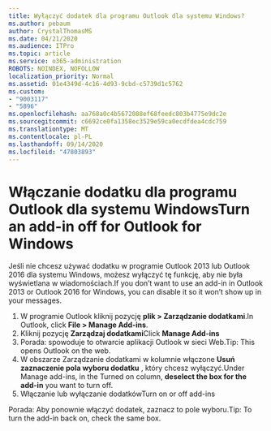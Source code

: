 ```yaml
---
title: Wyłączyć dodatek dla programu Outlook dla systemu Windows?
ms.author: pebaum
author: CrystalThomasMS
ms.date: 04/21/2020
ms.audience: ITPro
ms.topic: article
ms.service: o365-administration
ROBOTS: NOINDEX, NOFOLLOW
localization_priority: Normal
ms.assetid: 01e4349d-4c16-4d93-9cbd-c5739d1c5762
ms.custom:
- "9003117"
- "5896"
ms.openlocfilehash: aa768a0c4b5672088ef68feedc803b4775e9dc2e
ms.sourcegitcommit: c6692ce0fa1358ec3529e59ca0ecdfdea4cdc759
ms.translationtype: MT
ms.contentlocale: pl-PL
ms.lasthandoff: 09/14/2020
ms.locfileid: "47803893"
---
```

# <a name="turn-an-add-in-off-for-outlook-for-windows"></a><span data-ttu-id="9644f-102">Włączanie dodatku dla programu Outlook dla systemu Windows</span><span class="sxs-lookup"><span data-stu-id="9644f-102">Turn an add-in off for Outlook for Windows</span></span>

<span data-ttu-id="9644f-103">Jeśli nie chcesz używać dodatku w programie Outlook 2013 lub Outlook 2016 dla systemu Windows, możesz wyłączyć tę funkcję, aby nie była wyświetlana w wiadomościach.</span><span class="sxs-lookup"><span data-stu-id="9644f-103">If you don’t want to use an add-in in Outlook 2013 or Outlook 2016 for Windows, you can disable it so it won’t show up in your messages.</span></span>  

1. <span data-ttu-id="9644f-104">W programie Outlook kliknij pozycję **plik > Zarządzanie dodatkami**.</span><span class="sxs-lookup"><span data-stu-id="9644f-104">In Outlook, click **File > Manage Add-ins**.</span></span>
2. <span data-ttu-id="9644f-105">Kliknij pozycję  **Zarządzaj dodatkami**</span><span class="sxs-lookup"><span data-stu-id="9644f-105">Click  **Manage Add-ins**</span></span>
3. <span data-ttu-id="9644f-106">Porada: spowoduje to otwarcie aplikacji Outlook w sieci Web.</span><span class="sxs-lookup"><span data-stu-id="9644f-106">Tip: This opens Outlook on the web.</span></span>
4. <span data-ttu-id="9644f-107">W obszarze Zarządzanie dodatkami w kolumnie włączone **Usuń zaznaczenie pola wyboru dodatku**  , który chcesz wyłączyć.</span><span class="sxs-lookup"><span data-stu-id="9644f-107">Under Manage add-ins, in the Turned on column, **deselect the box for the add-in**  you want to turn off.</span></span>
5. <span data-ttu-id="9644f-108">Włączanie lub wyłączanie dodatków</span><span class="sxs-lookup"><span data-stu-id="9644f-108">Turn on or off add-ins</span></span>

<span data-ttu-id="9644f-109">Porada: Aby ponownie włączyć dodatek, zaznacz to pole wyboru.</span><span class="sxs-lookup"><span data-stu-id="9644f-109">Tip: To turn the add-in back on, check the same box.</span></span>
